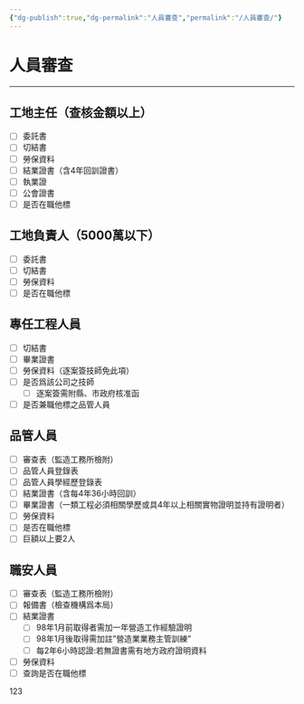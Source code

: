 ```yaml
---
{"dg-publish":true,"dg-permalink":"人員審查","permalink":"/人員審查/"}
---
```


# 人員審查
---
## 工地主任（查核金額以上）
- [ ] 委託書
- [ ] 切結書
- [ ] 勞保資料
- [ ] 結業證書（含4年回訓證書）
- [ ] 執業證
- [ ] 公會證書
- [ ] 是否在職他標
## 工地負責人（5000萬以下）
- [ ]  委託書
- [ ] 切結書
- [ ] 勞保資料
- [ ] 是否在職他標
## 專任工程人員
- [ ] 切結書
- [ ] 畢業證書
- [ ] 勞保資料（逐案簽技師免此項）
- [ ] 是否爲該公司之技師
	- [ ] 逐案簽需附縣、市政府核准函
- [ ] 是否兼職他標之品管人員
## 品管人員
- [ ] 審查表（監造工務所檢附）
- [ ] 品管人員登錄表
- [ ] 品管人員學經歷登錄表
- [ ] 結業證書（含每4年36小時回訓）
- [ ] 畢業證書（一類工程必須相關學歷或具4年以上相關實物證明並持有證明者）
- [ ] 勞保資料
- [ ] 是否在職他標
- [ ] 巨額以上要2人
## 職安人員
- [ ] 審查表（監造工務所檢附）
- [ ] 報備書（檢查機構爲本局）
- [ ] 結業證書
	- [ ] 98年1月前取得者需加一年營造工作經驗證明
	- [ ] 98年1月後取得需加註”營造業業務主管訓練”
	- [ ] 每2年6小時認證:若無證書需有地方政府證明資料
- [ ] 勞保資料
- [ ] 查詢是否在職他標

123